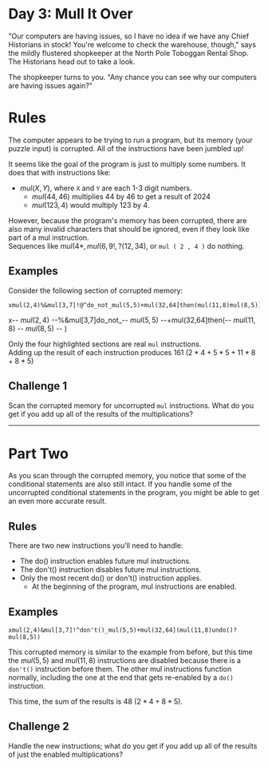# Day 3: Mull It Over 

"Our computers are having issues, so I have no idea if we have any Chief Historians in stock! You're welcome to check the warehouse, though," says the mildly flustered shopkeeper at the North Pole Toboggan Rental Shop. The Historians head out to take a look.

The shopkeeper turns to you. "Any chance you can see why our computers are having issues again?"

# Rules

The computer appears to be trying to run a program, but its memory (your puzzle input) is corrupted. All of the instructions have been jumbled up!

It seems like the goal of the program is just to multiply some numbers. It does that with instructions like:
- $mul(X,Y)$, where `X` and `Y` are each 1-3 digit numbers.
    - $mul(44,46)$ multiplies 44 by 46 to get a result of 2024
    - $mul(123,4)$ would multiply 123 by 4.

However, because the program's memory has been corrupted, there are also many invalid characters that should be ignored, even if they look like part of a mul instruction.  
Sequences like $mul(4*, mul(6,9!, ?(12,34)$, or `mul ( 2 , 4 )` do nothing.

## Examples

Consider the following section of corrupted memory:

    xmul(2,4)%&mul[3,7]!@^do_not_mul(5,5)+mul(32,64]then(mul(11,8)mul(8,5))

x-- $mul(2,4)$ --%&mul[3,7]do_not_-- $mul(5,5)$ --+mul(32,64]then(-- $mul(11,8)$ -- $mul(8,5)$ -- )

Only the four highlighted sections are real `mul` instructions.  
Adding up the result of each instruction produces 161 $(2*4 + 5*5 + 11*8 + 8*5)$

## Challenge 1

Scan the corrupted memory for uncorrupted `mul` instructions. What do you get if you add up all of the results of the multiplications?

<hr>

# Part Two

As you scan through the corrupted memory, you notice that some of the conditional statements are also still intact. If you handle some of the uncorrupted conditional statements in the program, you might be able to get an even more accurate result.

## Rules

There are two new instructions you'll need to handle:

- The do() instruction enables future mul instructions.
- The don't() instruction disables future mul instructions.
- Only the most recent do() or don't() instruction applies.
    - At the beginning of the program, mul instructions are enabled.

## Examples

    xmul(2,4)&mul[3,7]!^don't()_mul(5,5)+mul(32,64](mul(11,8)undo()?mul(8,5))

This corrupted memory is similar to the example from before, but this time the $mul(5,5)$ and $mul(11,8)$ instructions are disabled because there is a `don't()` instruction before them. The other mul instructions function normally, including the one at the end that gets re-enabled by a `do()` instruction.

This time, the sum of the results is 48 $(2*4 + 8*5)$.

## Challenge 2

Handle the new instructions; what do you get if you add up all of the results of just the enabled multiplications?